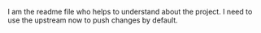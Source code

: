 I am the readme file who helps to understand about the project.
I need to use the upstream now to push changes by default.
